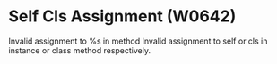 # Self Cls Assignment (W0642)

Invalid assignment to %s in method Invalid assignment to self or cls in
instance or class method respectively.
